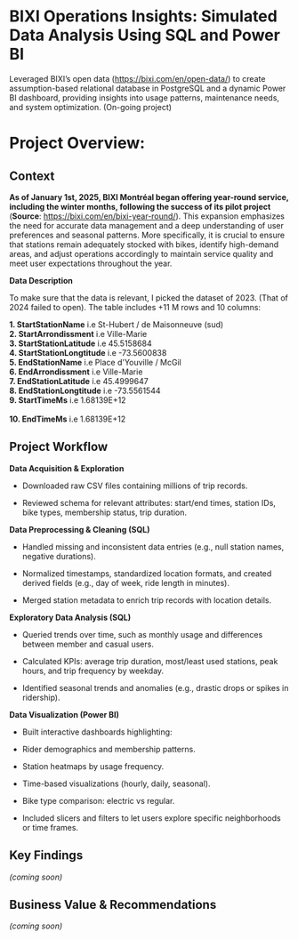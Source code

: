 # BIXI Operations Insights: Simulated Data Analysis Using SQL and Power BI
Leveraged BIXI’s open data (https://bixi.com/en/open-data/) to create assumption-based relational database in PostgreSQL and a dynamic Power BI dashboard, providing insights into usage patterns, maintenance needs, and system optimization. (On-going project)
<br>
# Project Overview:
## Context

**As of January 1st, 2025, BIXI Montréal began offering year-round service, including the winter months, following the success of its pilot project** (**Source**: https://bixi.com/en/bixi-year-round/). This expansion emphasizes the need for accurate data management and a deep understanding of user preferences and seasonal patterns. More specifically, it is crucial to ensure that stations remain adequately stocked with bikes, identify high-demand areas, and adjust operations accordingly to maintain service quality and meet user expectations throughout the year.

**Data Description**

To make sure that the data is relevant, I picked the dataset of 2023. (That of 2024 failed to open). The table includes +11 M rows and 10 columns:

**1. StartStationName** i.e St-Hubert / de Maisonneuve (sud)
<br>
**2. StartArrondissment** i.e Ville-Marie
<br>
**3. StartStationLatitude** i.e 45.5158684
<br>
**4. StartStationLongtitude** i.e -73.5600838
<br>
**5. EndStationName** i.e Place d'Youville / McGil
<br>
**6. EndArrondissment** i.e Ville-Marie
<br>
**7. EndStationLatitude** i.e 45.4999647
<br>
**8. EndStationLongtitude** i.e -73.5561544
<br>
**9. StartTimeMs** i.e 1.68139E+12	
<br>
**10. EndTimeMs** i.e	1.68139E+12
<br>

## Project Workflow

**Data Acquisition & Exploration** 

  * Downloaded raw CSV files containing millions of trip records.

  * Reviewed schema for relevant attributes: start/end times, station IDs, bike types, membership status, trip duration.

**Data Preprocessing & Cleaning (SQL)** 

  * Handled missing and inconsistent data entries (e.g., null station names, negative durations).

  * Normalized timestamps, standardized location formats, and created derived fields (e.g., day of week, ride length in minutes).

  * Merged station metadata to enrich trip records with location details.

**Exploratory Data Analysis (SQL)**

  * Queried trends over time, such as monthly usage and differences between member and casual users.

  * Calculated KPIs: average trip duration, most/least used stations, peak hours, and trip frequency by weekday.

  * Identified seasonal trends and anomalies (e.g., drastic drops or spikes in ridership).

**Data Visualization (Power BI)**

  * Built interactive dashboards highlighting:

  * Rider demographics and membership patterns.

  * Station heatmaps by usage frequency.

  * Time-based visualizations (hourly, daily, seasonal).

  * Bike type comparison: electric vs regular.

  * Included slicers and filters to let users explore specific neighborhoods or time frames.

## Key Findings
*(coming soon)*


## Business Value & Recommendations
*(coming soon)*


